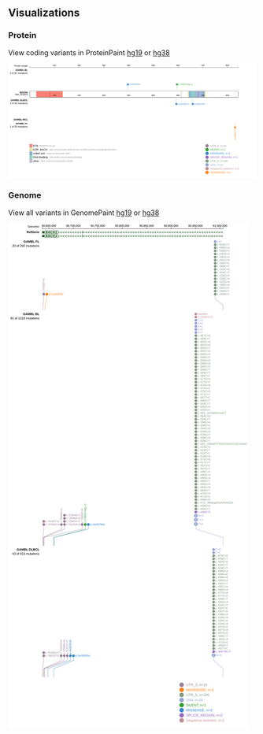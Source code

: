 ## Visualizations
### Protein
View coding variants in ProteinPaint [hg19](https://morinlab.github.io/LLMPP/GAMBL/BACH2_protein.html)  or [hg38](https://morinlab.github.io/LLMPP/GAMBL/BACH2_protein_hg38.html)

![](images/proteinpaint/BACH2_NM_021813.svg)

### Genome
View all variants in GenomePaint [hg19](https://morinlab.github.io/LLMPP/GAMBL/BACH2.html)  or [hg38](https://morinlab.github.io/LLMPP/GAMBL/BACH2_hg38.html)

![](images/proteinpaint/BACH2.svg)

